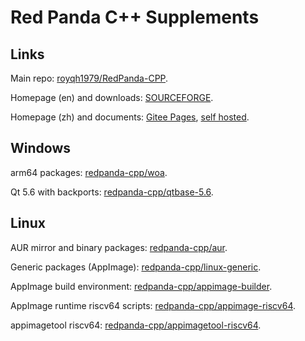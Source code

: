 # Red Panda C++ Supplements

## Links

Main repo: [royqh1979/RedPanda-CPP](https://github.com/royqh1979/RedPanda-CPP).

Homepage (en) and downloads: [SOURCEFORGE](https://sourceforge.net/projects/redpanda-cpp/).

Homepage (zh) and documents: [Gitee Pages](https://royqh1979.gitee.io/redpandacpp/), [self hosted](http://royqh.net/redpandacpp/).

## Windows

arm64 packages: [redpanda-cpp/woa](https://github.com/redpanda-cpp/woa).

Qt 5.6 with backports: [redpanda-cpp/qtbase-5.6](https://github.com/redpanda-cpp/qtbase-5.6).

## Linux

AUR mirror and binary packages: [redpanda-cpp/aur](https://github.com/redpanda-cpp/aur).

Generic packages (AppImage): [redpanda-cpp/linux-generic](https://github.com/redpanda-cpp/linux-generic).

AppImage build environment: [redpanda-cpp/appimage-builder](https://github.com/redpanda-cpp/appimage-builder).

AppImage runtime riscv64 scripts: [redpanda-cpp/appimage-riscv64](https://github.com/redpanda-cpp/appimage-riscv64).

appimagetool riscv64: [redpanda-cpp/appimagetool-riscv64](https://github.com/redpanda-cpp/appimage-riscv64).
